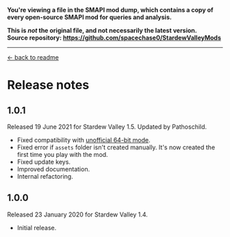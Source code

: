 **You're viewing a file in the SMAPI mod dump, which contains a copy of every open-source SMAPI mod
for queries and analysis.**

**This is _not_ the original file, and not necessarily the latest version.**  
**Source repository: https://github.com/spacechase0/StardewValleyMods**

----

﻿[← back to readme](README.md)

# Release notes
## 1.0.1
Released 19 June 2021 for Stardew Valley 1.5. Updated by Pathoschild.

* Fixed compatibility with [unofficial 64-bit mode](https://stardewvalleywiki.com/Modding:Migrate_to_64-bit_on_Windows).
* Fixed error if `assets` folder isn't created manually. It's now created the first time you play with the mod.
* Fixed update keys.
* Improved documentation.
* Internal refactoring.

## 1.0.0
Released 23 January 2020 for Stardew Valley 1.4.

* Initial release.
